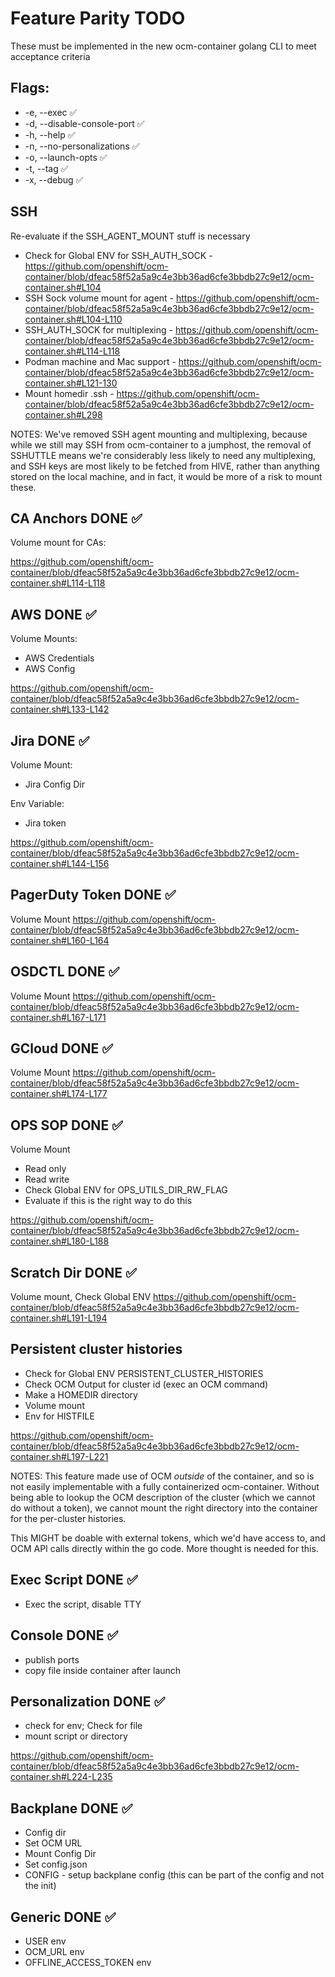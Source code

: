 # Feature Parity TODO

These must be implemented in the new ocm-container golang CLI to meet acceptance criteria

## Flags:

* -e, --exec ✅
* -d, --disable-console-port ✅
* -h, --help ✅
* -n, --no-personalizations ✅
* -o, --launch-opts ✅
* -t, --tag ✅
* -x, --debug ✅

## SSH

Re-evaluate if the SSH_AGENT_MOUNT stuff is necessary

* Check for Global ENV for SSH_AUTH_SOCK - https://github.com/openshift/ocm-container/blob/dfeac58f52a5a9c4e3bb36ad6cfe3bbdb27c9e12/ocm-container.sh#L104
* SSH Sock volume mount for agent - https://github.com/openshift/ocm-container/blob/dfeac58f52a5a9c4e3bb36ad6cfe3bbdb27c9e12/ocm-container.sh#L104-L110
* SSH_AUTH_SOCK for multiplexing - https://github.com/openshift/ocm-container/blob/dfeac58f52a5a9c4e3bb36ad6cfe3bbdb27c9e12/ocm-container.sh#L114-L118
* Podman machine and Mac support - https://github.com/openshift/ocm-container/blob/dfeac58f52a5a9c4e3bb36ad6cfe3bbdb27c9e12/ocm-container.sh#L121-130
* Mount homedir .ssh -  https://github.com/openshift/ocm-container/blob/dfeac58f52a5a9c4e3bb36ad6cfe3bbdb27c9e12/ocm-container.sh#L298


NOTES: We've removed SSH agent mounting and multiplexing, because while we still may SSH from ocm-container to a jumphost, the 
removal of SSHUTTLE means we're considerably less likely to need any multiplexing, and SSH keys are most likely to be fetched 
from HIVE, rather than anything stored on the local machine, and in fact, it would be more of a risk to mount these.

## CA Anchors DONE ✅ 

Volume mount for CAs:

https://github.com/openshift/ocm-container/blob/dfeac58f52a5a9c4e3bb36ad6cfe3bbdb27c9e12/ocm-container.sh#L114-L118

## AWS DONE ✅ 

Volume Mounts: 

* AWS Credentials
* AWS Config

https://github.com/openshift/ocm-container/blob/dfeac58f52a5a9c4e3bb36ad6cfe3bbdb27c9e12/ocm-container.sh#L133-L142

## Jira DONE ✅ 

Volume Mount: 
* Jira Config Dir

Env Variable: 

* Jira token

https://github.com/openshift/ocm-container/blob/dfeac58f52a5a9c4e3bb36ad6cfe3bbdb27c9e12/ocm-container.sh#L144-L156

## PagerDuty Token DONE ✅ 

Volume Mount
https://github.com/openshift/ocm-container/blob/dfeac58f52a5a9c4e3bb36ad6cfe3bbdb27c9e12/ocm-container.sh#L160-L164

## OSDCTL DONE ✅ 

Volume Mount
https://github.com/openshift/ocm-container/blob/dfeac58f52a5a9c4e3bb36ad6cfe3bbdb27c9e12/ocm-container.sh#L167-L171

## GCloud DONE ✅ 

Volume Mount
https://github.com/openshift/ocm-container/blob/dfeac58f52a5a9c4e3bb36ad6cfe3bbdb27c9e12/ocm-container.sh#L174-L177

## OPS SOP DONE ✅ 

Volume Mount

* Read only
* Read write
* Check Global ENV for OPS_UTILS_DIR_RW_FLAG
* Evaluate if this is the right way to do this

https://github.com/openshift/ocm-container/blob/dfeac58f52a5a9c4e3bb36ad6cfe3bbdb27c9e12/ocm-container.sh#L180-L188

## Scratch Dir DONE ✅ 

Volume mount, Check Global ENV
https://github.com/openshift/ocm-container/blob/dfeac58f52a5a9c4e3bb36ad6cfe3bbdb27c9e12/ocm-container.sh#L191-L194

## Persistent cluster histories

* Check for Global ENV PERSISTENT_CLUSTER_HISTORIES
* Check OCM Output for cluster id (exec an OCM command)
* Make a HOMEDIR directory
* Volume mount
* Env for HISTFILE

https://github.com/openshift/ocm-container/blob/dfeac58f52a5a9c4e3bb36ad6cfe3bbdb27c9e12/ocm-container.sh#L197-L221


NOTES: This feature made use of OCM _outside_ of the container, and so is not easily implementable with a fully containerized ocm-container.  Without being able to lookup the OCM description of the cluster (which we cannot do without a token), we cannot mount the right directory into the container for the per-cluster histories.  

This MIGHT be doable with external tokens, which we'd have access to, and OCM API calls directly within the go code.  More thought is needed for this.

## Exec Script DONE ✅ 

* Exec the script, disable TTY

## Console  DONE ✅ 

* publish ports
* copy file inside container after launch

## Personalization  DONE ✅ 

* check for env; Check for file
* mount script or directory

https://github.com/openshift/ocm-container/blob/dfeac58f52a5a9c4e3bb36ad6cfe3bbdb27c9e12/ocm-container.sh#L224-L235

## Backplane DONE ✅ 

* Config dir
* Set OCM URL
* Mount Config Dir
* Set config.json
* CONFIG - setup backplane config (this can be part of the config and not the init)

## Generic DONE ✅ 

* USER env
* OCM_URL env
* OFFLINE_ACCESS_TOKEN env
